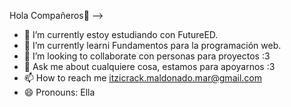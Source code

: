 Hola Compañeros🤗 
-->
- 🔭 I’m currently  estoy estudiando  con FutureED.
- 🌱 I’m currently learni  Fundamentos para la programación web.
- 👯 I’m looking to collaborate con personas  para proyectos :3
- 💬 Ask me about cualquiere cosa, estamos para apoyarnos  :3
- 📫 How to reach me  itzicrack.maldonado.mar@gmail.com
- 😄 Pronouns: Ella
